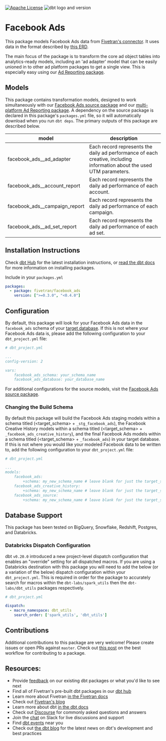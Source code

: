 [![Apache License](https://img.shields.io/badge/License-Apache%202.0-blue.svg)](https://opensource.org/licenses/Apache-2.0) ![dbt logo and version](https://img.shields.io/static/v1?logo=dbt&label=dbt-version&message=0.20.x&color=orange)
# Facebook Ads 

This package models Facebook Ads data from [Fivetran's connector](https://fivetran.com/docs/applications/facebook-ads). It uses data in the format described by [this ERD](https://fivetran.com/docs/applications/facebook-ads#schemainformation).

The main focus of the package is to transform the core ad object tables into analytics-ready models, including an 'ad adapter' model that can be easily unioned in to other ad platform packages to get a single view.  This is especially easy using our [Ad Reporting package](https://github.com/fivetran/dbt_ad_reporting).

## Models

This package contains transformation models, designed to work simultaneously with our [Facebook Ads source package](https://github.com/fivetran/dbt_facebook_ads_source) and our [multi-platform Ad Reporting package](https://github.com/fivetran/dbt_ad_reporting). A dependency on the source package is declared in this package's `packages.yml` file, so it will automatically download when you run `dbt deps`. The primary outputs of this package are described below.

| **model**                      | **description**                                                                                                        |
| ------------------------------ | ---------------------------------------------------------------------------------------------------------------------- |
| facebook_ads__ad_adapter       | Each record represents the daily ad performance of each creative, including information about the used UTM parameters. |
| facebook_ads__account_report   | Each record represents the daily ad performance of each account.                                                       |
| facebook_ads__campaign_report  | Each record represents the daily ad performance of each campaign.                                                      |
| facebook_ads__ad_set_report    | Each record represents the daily ad performance of each ad set.                                                        |

## Installation Instructions

Check [dbt Hub](https://hub.getdbt.com/) for the latest installation instructions, or [read the dbt docs](https://docs.getdbt.com/docs/package-management) for more information on installing packages.

Include in your `packages.yml`

```yaml
packages:
  - package: fivetran/facebook_ads
    version: [">=0.3.0", "<0.4.0"]
```

## Configuration

By default, this package will look for your Facebook Ads data in the `facebook_ads` schema of your [target database](https://docs.getdbt.com/docs/running-a-dbt-project/using-the-command-line-interface/configure-your-profile). If this is not where your Facebook Ads data is, please add the following configuration to your `dbt_project.yml` file:

```yml
# dbt_project.yml

...
config-version: 2

vars:
    facebook_ads_schema: your_schema_name
    facebook_ads_database: your_database_name 
```

For additional configurations for the source models, visit the [Facebook Ads source package](https://github.com/fivetran/dbt_facebook_ads_source).

### Changing the Build Schema
By default this package will build the Facebook Ads staging models within a schema titled (<target_schema> + `_stg_facebook_ads`), the Facebook Creative History models within a schema titled (<target_schema> + `_facebook_ads_creative_history`), and the final Facebook Ads models within a schema titled (<target_schema> + `_facebook_ads`) in your target database. If this is not where you would like your modeled Facebook data to be written to, add the following configuration to your `dbt_project.yml` file:

```yml
# dbt_project.yml

...
models:
    facebook_ads:
        +schema: my_new_schema_name # leave blank for just the target_schema
    facebook_ads_creative_history:
        +schema: my_new_schema_name # leave blank for just the target_schema
    facebook_ads_source:
        +schema: my_new_schema_name # leave blank for just the target_schema
```
## Database Support

This package has been tested on BigQuery, Snowflake, Redshift, Postgres, and Databricks.

### Databricks Dispatch Configuration
dbt `v0.20.0` introduced a new project-level dispatch configuration that enables an "override" setting for all dispatched macros. If you are using a Databricks destination with this package you will need to add the below (or a variation of the below) dispatch configuration within your `dbt_project.yml`. This is required in order for the package to accurately search for macros within the `dbt-labs/spark_utils` then the `dbt-labs/dbt_utils` packages respectively.
```yml
# dbt_project.yml

dispatch:
  - macro_namespace: dbt_utils
    search_order: ['spark_utils', 'dbt_utils']
```

## Contributions

Additional contributions to this package are very welcome! Please create issues or open PRs against `master`. Check out [this post](https://discourse.getdbt.com/t/contributing-to-a-dbt-package/657) on the best workflow for contributing to a package.

## Resources:
- Provide [feedback](https://www.surveymonkey.com/r/DQ7K7WW) on our existing dbt packages or what you'd like to see next
- Find all of Fivetran's pre-built dbt packages in our [dbt hub](https://hub.getdbt.com/fivetran/)
- Learn more about Fivetran [in the Fivetran docs](https://fivetran.com/docs)
- Check out [Fivetran's blog](https://fivetran.com/blog)
- Learn more about dbt [in the dbt docs](https://docs.getdbt.com/docs/introduction)
- Check out [Discourse](https://discourse.getdbt.com/) for commonly asked questions and answers
- Join the [chat](http://slack.getdbt.com/) on Slack for live discussions and support
- Find [dbt events](https://events.getdbt.com) near you
- Check out [the dbt blog](https://blog.getdbt.com/) for the latest news on dbt's development and best practices
